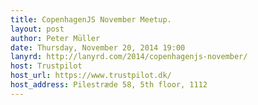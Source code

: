 ```yaml
---
title: CopenhagenJS November Meetup.
layout: post
author: Peter Müller
date: Thursday, November 20, 2014 19:00
lanyrd: http://lanyrd.com/2014/copenhagenjs-november/
host: Trustpilot
host_url: https://www.trustpilot.dk/
host_address: Pilestræde 58, 5th floor, 1112
---
```

